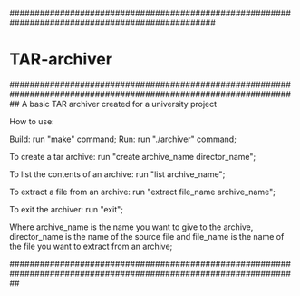 #################################################################################################
# TAR-archiver                                                                                                   #
##################################################################################################################
A basic TAR archiver created for a university project

How to use:

  Build: run "make" command;
  Run: run "./archiver" command;
  
  To create a tar archive: run "create archive_name director_name"; 
  
  To list the contents of an archive: run "list archive_name";
  
  To extract a file from an archive: run "extract file_name archive_name";
  
  To exit the archiver: run "exit";
  
  Where archive_name is the name you want to give to the archive, director_name is the name of the source file and
  file_name is the name of the file you want to extract from an archive;
  
##################################################################################################################
